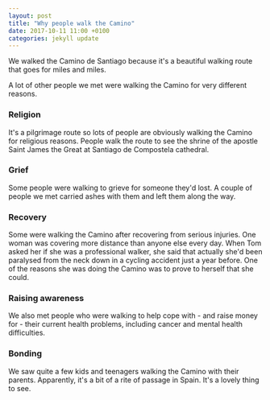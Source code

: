 ```yaml
---
layout: post
title: "Why people walk the Camino"
date: 2017-10-11 11:00 +0100
categories: jekyll update
---
```


We walked the Camino de Santiago because it's a beautiful walking route that goes for miles and miles. 

A lot of other people we met were walking the Camino for very different reasons. 

### Religion

It's a pilgrimage route so lots of people are obviously walking the Camino for religious reasons. People walk the route to see the shrine of the apostle Saint James the Great at Santiago de Compostela cathedral. 

### Grief

Some people were walking to grieve for someone they'd lost. A couple of people we met carried ashes with them and left them along the way. 

### Recovery

Some were walking the Camino after recovering from serious injuries. One woman was covering more distance than anyone else every day. When Tom asked her if she was a professional walker, she said that actually she'd been paralysed from the neck down in a cycling accident just a year before. One of the reasons she was doing the Camino was to prove to herself that she could. 

### Raising awareness

We also met people who were walking to help cope with - and raise money for - their current health problems, including cancer and mental health difficulties. 

### Bonding

We saw quite a few kids and teenagers walking the Camino with their parents. Apparently, it's a bit of a rite of passage in Spain. It's a lovely thing to see. 
